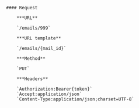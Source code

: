     #### Request

        ***URL**

        `/emails/999`

        ***URL template**

        `/emails/{mail_id}`

        ***Method**

        `PUT`

        ***Headers**

        `Authorization:Bearer{token}`
        `Accept:application/json`
        `Content-Type:application/json;charset=UTF-8`
